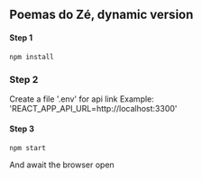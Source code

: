 
## Poemas do Zé, dynamic version

#### Step 1
```
npm install
```
### Step 2
Create a file '.env' for api link
Example: 'REACT_APP_API_URL=http://localhost:3300'

#### Step 3
```
npm start
```

And await the browser open